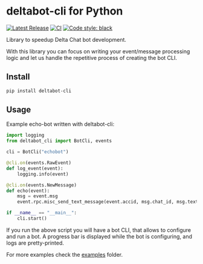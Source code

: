# deltabot-cli for Python

[![Latest Release](https://img.shields.io/pypi/v/deltabot-cli.svg)](https://pypi.org/project/deltabot-cli)
[![CI](https://github.com/deltachat-bot/deltabot-cli-py/actions/workflows/python-ci.yml/badge.svg)](https://github.com/deltachat-bot/deltabot-cli-py/actions/workflows/python-ci.yml)
[![Code style: black](https://img.shields.io/badge/code%20style-black-000000.svg)](https://github.com/psf/black)

Library to speedup Delta Chat bot development.

With this library you can focus on writing your event/message processing logic and let us handle the
repetitive process of creating the bot CLI.

## Install

```sh
pip install deltabot-cli
```

## Usage

Example echo-bot written with deltabot-cli:

```python
import logging
from deltabot_cli import BotCli, events

cli = BotCli("echobot")

@cli.on(events.RawEvent)
def log_event(event):
    logging.info(event)

@cli.on(events.NewMessage)
def echo(event):
    msg = event.msg
    event.rpc.misc_send_text_message(event.accid, msg.chat_id, msg.text)

if __name__ == "__main__":
    cli.start()
```

If you run the above script you will have a bot CLI, that allows to configure and run a bot.
A progress bar is displayed while the bot is configuring, and logs are pretty-printed.

For more examples check the [examples](https://github.com/deltachat-bot/deltabot-cli-py/tree/master/examples) folder.
